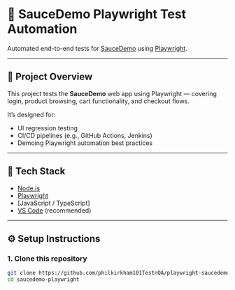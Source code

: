 # 🧪 SauceDemo Playwright Test Automation

Automated end-to-end tests for [SauceDemo](https://www.saucedemo.com/) using [Playwright](https://playwright.dev/).

---

## 🚀 Project Overview

This project tests the **SauceDemo** web app using Playwright — covering login, product browsing, cart functionality, and checkout flows.

It’s designed for:
- UI regression testing
- CI/CD pipelines (e.g., GitHub Actions, Jenkins)
- Demoing Playwright automation best practices

---

## 🧰 Tech Stack

- [Node.js](https://nodejs.org/)
- [Playwright](https://playwright.dev/)
- [JavaScript / TypeScript]
- [VS Code](https://code.visualstudio.com/) (recommended)

---

## ⚙️ Setup Instructions

### 1. Clone this repository
```bash
git clone https://github.com/philkirkham101TestnQA/playwright-saucedemo-.git
cd saucedemo-playwright
